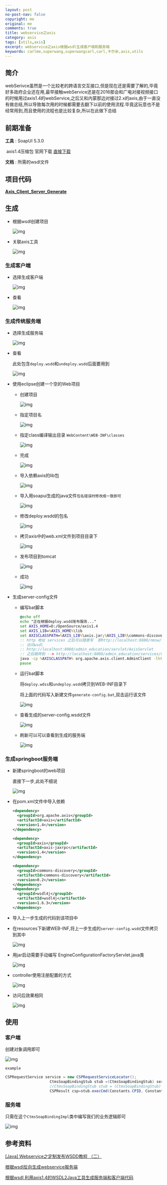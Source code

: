```yaml
---
layout: post
no-post-nav: false 
copyright: me
original: me
comments: true
title: webservice之axis
category: axis
tags: [utils,axis]
excerpt: webservice之axis根据wsdl生成客户端和服务端
keywords: carlme,superwang,superwangcarl,carl,卡尔米,axis,utils
---
```


## 简介

webSerivce虽然是一个比较老的跨语言交互接口,但是现在还是需要了解的,毕竟好多政府企业还在用,最早接触webService还是在2016那会和广电对接视频接口的时候用过axis1.4的webService,之后又和内蒙那边对接过2.x的axis,由于一直没有做总结,所以导致每次用的时候都需要去翻下以前的使用流程.毕竟这玩意也不是经常用到,而且使用的流程也是比较复杂,所以在此做下总结

## 前期准备

**工具** : SoapUI 5.3.0  

​	   axis1.4压缩包 官网下载  [直接下载]({{site.downcdn}}/download/axis-bin-1_4.zip)

**文档** : 所需的wsdl文件

## 项目代码

[**Axis_Client_Server_Generate**](https://github.com/SuperWangCarl/Axis_Client_Server_Generate)

## 生成

- 根据wsdl创建项目

  ![img]({{site.cdn}}/assets/images/blog/2019/20190904174629.jpg)

- 关联axis工具

  ![img]({{site.cdn}}/assets/images/blog/2019/20190904181731.jpg)

### 生成客户端

- 选择生成客户端

  ![img]({{site.cdn}}/assets/images/blog/2019/20190904181826.jpg)

- 查看

  ![img]({{site.cdn}}/assets/images/blog/2019/20190904181925.jpg)

### 生成传统服务端

- 选择生成服务端

  ![img]({{site.cdn}}/assets/images/blog/2019/20190904182026.jpg)

- 查看

  此处包含`deploy.wsdd`和`undeploy.wsdd`后面要用到

  ![img]({{site.cdn}}/assets/images/blog/2019/20190904182154.jpg)

- 使用eclipse创建一个空的Web项目

  - 创建项目

    ![img]({{site.cdn}}/assets/images/blog/2019/20190905130438.jpg)

  - 指定项目名

    ![img]({{site.cdn}}/assets/images/blog/2019/20190905130513.jpg)

  - 指定class编译输出目录 `WebContent\WEB-INF\classes`

    ![img]({{site.cdn}}/assets/images/blog/2019/20190905130607.jpg)

  - 完成

    ![img]({{site.cdn}}/assets/images/blog/2019/20190905130721.jpg)

  - 导入依赖axis的lib包

    ![img]({{site.cdn}}/assets/images/blog/2019/2019090514153.jpg)

  - 导入用soapui生成的java文件`包名错误时修改成一致即可`

    ![img]({{site.cdn}}/assets/images/blog/2019/20190905141911.jpg)

  - 修改deploy.wsdd的包名

    ![img]({{site.cdn}}/assets/images/blog/2019/20190905144515.jpg)

  - 拷贝axis中的web.xml文件到项目目录下

    ![img]({{site.cdn}}/assets/images/blog/2019/20190905143221.jpg)

  - 发布项目到tomcat

    ![img]({{site.cdn}}/assets/images/blog/2019/20190905143246.jpg)

  - 成功

    ![img]({{site.cdn}}/assets/images/blog/2019/20190905143330.jpg)

- 生成server-config文件

  - 编写bat脚本

    ```bat
    @echo off
    echo "正在根据deploy.wsdd发布服务..."
    set AXIS_HOME=D:/OpenSource/axis1.4
    set AXIS_LIB=%AXIS_HOME%\lib
    set AXISCLASSPATH=%AXIS_LIB%\axis.jar;%AXIS_LIB%\commons-discovery-0.2.jar;%AXIS_LIB%\commons-logging-1.0.4.jar;%AXIS_LIB%\jaxrpc.jar;%AXIS_LIB%\saaj.jar;%AXIS_LIB%\log4j-1.2.8.jar;%AXIS_LIB%\wsdl4j-1.5.1.jar
    :: http 地址 services 之后可以随意写  即http://localhost:8080/nmsw/services/xxxxxxxxx
    :: 访问wsdl  
    :: http://localhost:8080/admin_education/servlet/AxisServlet  
    :: 之后跳转到 --> http://localhost:8080/admin_education/services/notifyReq?wsdl
    java -cp %AXISCLASSPATH% org.apache.axis.client.AdminClient -lhttp://localhost:8080/notify/services/notify deploy.wsdd
    pause
    ```

  - 运行bat脚本

    将`deploy.wdss`和`undeploy.wsdd`拷贝到WEB-INF目录下

    将上面的代码写入新建文件`generate-config.bat`,双击运行该文件

    ![img]({{site.cdn}}/assets/images/blog/2019/20190905144750.jpg)

  - 查看生成的server-config.wsdd文件

    ![img]({{site.cdn}}/assets/images/blog/2019/20190905144831.jpg)

  - 刷新可以可以查看到生成的服务端

    ![img]({{site.cdn}}/assets/images/blog/2019/20190905144900.jpg)

### 生成springboot服务端

- 新建springboot的web项目

  直接下一步,此处不细说

  ![img]({{site.cdn}}/assets/images/blog/2019/20190905150148.jpg)

- 在pom.xml文件中导入依赖

  ```xml
  <dependency>
  	<groupId>org.apache.axis</groupId>
  	<artifactId>axis</artifactId>
  	<version>1.4</version>
  </dependency>

  <dependency>
  	<groupId>axis</groupId>
  	<artifactId>axis-jaxrpc</artifactId>
  	<version>1.4</version>
  </dependency>

  <dependency>
  	<groupId>commons-discovery</groupId>
  	<artifactId>commons-discovery</artifactId>
  	<version>0.2</version>
  </dependency>
  <dependency>
  	<groupId>wsdl4j</groupId>
  	<artifactId>wsdl4j</artifactId>
  	<version>1.6.3</version>
  </dependency>
  ```

- 导入上一步生成的代码到该项目中

- 在resources下新建WEB-INF,将上一步生成的`server-config.wsdd`文件拷贝到其中

  ![img]({{site.cdn}}/assets/images/blog/2019/20190905150932.jpg)

- 用jar启动需要手动编写 EngineConfigurationFactoryServlet.java类

  ![img]({{site.cdn}}/assets/images/blog/2019/20190905150953.jpg)

- controller使用注册配置的方式

  ![img]({{site.cdn}}/assets/images/blog/2019/20190905151041.jpg)

- 访问后效果相同

  ![img]({{site.cdn}}/assets/images/blog/2019/20190905151324.jpg)

## 使用

### 客户端

创建对象调用即可

![img]({{site.cdn}}/assets/images/blog/2019/20190905153200.jpg)

`example`

```java
CSPRequestService service = new CSPRequestServiceLocator();
					CtmsSoapBindingStub stub =(CtmsSoapBindingStub) service.getctms();
					//CtmsSoapBindingStub stub = (CtmsSoapBindingStub) service.getctms(url);
					CSPResult csp=stub.execCmd(Constants.CPID, Constants.LSPID, item_id, Constants.LOCAL_URL + "injectXML/" + item_id+"_"+action+ ".xml");
```

### 服务端

只需在这个`CtmsSoapBindingImpl`类中编写我们的业务逻辑即可

![img]({{site.cdn}}/assets/images/blog/2019/20190905153108.jpg)

## 参考资料

[[Java] Webservice之定制发布WSDD教程 （二）](https://blog.csdn.net/qq_14852397/article/details/46385713?locationNum=7&fps=1)

[根据wsdl反向生成webservice服务端](https://www.cnblogs.com/xijin-wu/p/6890116.html)

[根据wsdl 利用axis1.4的WSDL2Java工具生成服务端和客户端代码](https://blog.csdn.net/kdpujie/article/details/8445261)